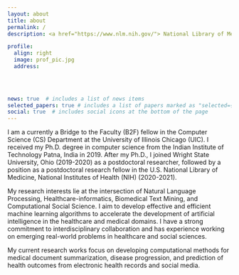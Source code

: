 ```yaml
---
layout: about
title: about
permalink: /
description: <a href="https://www.nlm.nih.gov/"> National Library of Medicine</a>, National Institutes of Health, MD, USA.

profile:
  align: right
  image: prof_pic.jpg
  address: 
    
    


news: true  # includes a list of news items
selected_papers: true # includes a list of papers marked as "selected={true}"
social: true  # includes social icons at the bottom of the page
---
```


I am a currently a Bridge to the Faculty (B2F) fellow in the Computer Science (CS) Department at the University of Illinois Chicago (UIC). I received my Ph.D. degree in computer science from the Indian Institute of Technology Patna, India in 2019. After my Ph.D., I joined Wright State University, Ohio (2019-2020) as a postdoctoral researcher, followed by a position as a postdoctoral research fellow in the U.S. National Library of Medicine, National Institutes of Health (NIH) (2020-2021).

My research interests lie at the intersection of Natural Language Processing, Healthcare-informatics, Biomedical Text Mining, and Computational Social Science. I aim to develop effective and efficient machine learning algorithms to accelerate the development of artificial intelligence in the healthcare and medical domains. I have a strong commitment to interdisciplinary collaboration and has experience working on emerging real-world problems in healthcare and social sciences. 

My current research works focus on developing computational methods for medical document summarization, disease progression, and prediction of health outcomes from electronic health records and social media.

